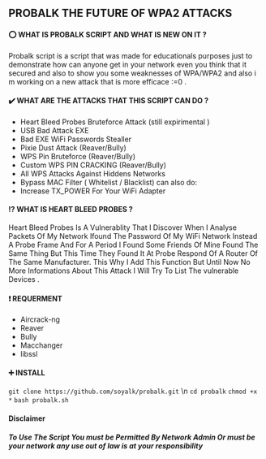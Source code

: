 ## PROBALK THE FUTURE OF WPA2 ATTACKS
#### :o:  WHAT IS PROBALK SCRIPT AND WHAT IS NEW ON IT ?
Probalk script is a script that was made for educationals purposes just to demonstrate how can anyone get in your network even you think that it secured and also to show you some weaknesses of WPA/WPA2 and also i m working on a new attack that is more efficace :=0 .
#### :heavy_check_mark: WHAT ARE THE ATTACKS THAT THIS SCRIPT CAN DO ?
  - Heart Bleed Probes Bruteforce Attack (still expirimental )
  - USB Bad Attack EXE 
  - Bad EXE WiFi Passwords Stealler
  - Pixie Dust Attack  (Reaver/Bully)
  - WPS Pin Bruteforce (Reaver/Bully)
  - Custom WPS PIN CRACKING (Reaver/Bully)
  - All WPS Attacks Against Hiddens Networks
  - Bypass MAC Filter ( Whitelist / Blacklist) 
can also do:
  - Increase TX_POWER For Your WiFi Adapter
#### :interrobang: WHAT IS HEART BLEED PROBES ?
Heart Bleed Probes Is A Vulnerablity That I Discover   When I Analyse Packets Of My Network Ifound The Password Of My WiFi Network Instead A Probe Frame And For A Period I Found Some Friends Of Mine Found The Same Thing But This Time They Found It At Probe Respond Of A Router Of The Same Manufacturer.
This Why I Add This Function But Until Now No More Informations About This Attack I Will Try To List The  vulnerable Devices .
#### :heavy_exclamation_mark: REQUERMENT 
 - Aircrack-ng
 - Reaver
 - Bully
 - Macchanger
 - libssl
#### :heavy_plus_sign: INSTALL
`git clone https://github.com/soyalk/probalk.git` \n
```cd probalk```
```chmod +x *```
```bash probalk.sh```

#### Disclaimer
##### To Use The Script You must be Permitted By Network Admin Or must be your network any use out of law is at your responsibility
